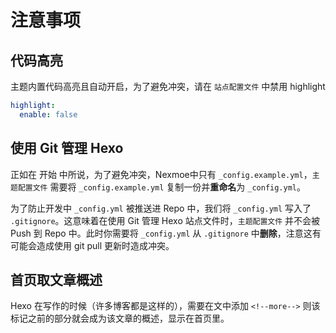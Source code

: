 # 注意事项

## 代码高亮

主题内置代码高亮且自动开启，为了避免冲突，请在 `站点配置文件` 中禁用 highlight

```yaml
highlight:
  enable: false
```

## 使用 Git 管理 Hexo

正如在 开始 中所说，为了避免冲突，Nexmoe中只有 `_config.example.yml`，`主题配置文件` 需要将 `_config.example.yml` 复制一份并**重命名**为 `_config.yml`。

为了防止开发中 `_config.yml` 被推送进 Repo 中，我们将 `_config.yml` 写入了 `.gitignore`。这意味着在使用 Git 管理 Hexo 站点文件时，`主题配置文件` 并不会被 Push 到 Repo 中。此时你需要将 `_config.yml` 从 `.gitignore` 中**删除**，注意这有可能会造成使用 git pull 更新时造成冲突。

## 首页取文章概述

Hexo 在写作的时候（许多博客都是这样的），需要在文中添加 `<!--more-->` 则该标记之前的部分就会成为该文章的概述，显示在首页里。

